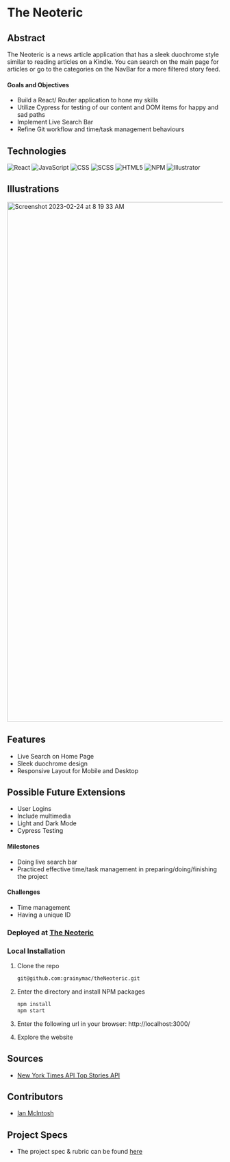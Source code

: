 # The Neoteric

## Abstract
The Neoteric is a news article application that has a sleek duochrome style similar to reading articles on a Kindle.  You can search on the main page for articles or go to the categories on the NavBar for a more filtered story feed.

#### Goals and Objectives
- Build a React/ Router application to hone my skills
- Utilize Cypress for testing of our content and DOM items for happy and sad paths
- Implement Live Search Bar
- Refine Git workflow and time/task management behaviours

## Technologies
![React][React-shield]
![JavaScript][JavaScript-shield]
![CSS][CSS-shield]
![SCSS][SCSS-shield]
![HTML5][HTML-shield]
![NPM][NPM-shield]
![Illustrator][Illustrator-shield]



## Illustrations

<img width="1210" alt="Screenshot 2023-02-24 at 8 19 33 AM" src="https://user-images.githubusercontent.com/106535343/221201636-d6980fe3-a60d-4805-ab0b-d7558f65ecf0.png">


## Features
- Live Search on Home Page 
- Sleek duochrome design
- Responsive Layout for Mobile and Desktop

## Possible Future Extensions
- User Logins
- Include multimedia
- Light and Dark Mode
- Cypress Testing

#### Milestones
- Doing live search bar
- Practiced effective time/task management in preparing/doing/finishing the project

#### Challenges 
- Time management
- Having a unique ID

### Deployed at [The Neoteric]()

### Local Installation
1. Clone the repo
   ```sh
   git@github.com:grainymac/theNeoteric.git
   ```
2. Enter the directory and install NPM packages
   ```sh
   npm install
   npm start
   ``` 
3. Enter the following url in your browser: http://localhost:3000/

4. Explore the website

## Sources
  - [New York Times API Top Stories API](https://developer.nytimes.com/docs/top-stories-product/1/overview)

## Contributors
  - [Ian McIntosh](https://github.com/grainymac)

## Project Specs
  - The project spec & rubric can be found [here](https://mod4.turing.edu/projects/take_home/take_home_fe)

[React-shield]: https://img.shields.io/badge/React-20232A?style=for-the-badge&logo=react&logoColor=61DAFB
[Apollo-GraphQL-shield]: https://img.shields.io/badge/-ApolloGraphQL-311C87?style=for-the-badge&logo=apollo-graphql
[JavaScript-shield]: https://img.shields.io/badge/javascript%20-%23323330.svg?&style=for-the-badge&logo=javascript&logoColor=%23F7DF1E
[CSS-shield]: https://img.shields.io/badge/CSS3-1572B6?style=for-the-badge&logo=css3&logoColor=white
[HTML-shield]: https://img.shields.io/badge/HTML5-E34F26?style=for-the-badge&logo=html5&logoColor=white
[Cypress-shield]: https://img.shields.io/badge/-cypress-%23E5E5E5?style=for-the-badge&logo=cypress&logoColor=058a5e
[NPM-shield]: https://img.shields.io/badge/npm-CB3837?style=for-the-badge&logo=npm&logoColor=white
[Vercel-shield]: https://img.shields.io/badge/vercel-%23000000.svg?style=for-the-badge&logo=vercel&logoColor=white
[SCSS-shield]: https://img.shields.io/badge/SCSS-100000?style=for-the-badge&logo=SASS&logoColor=FFFFFF&labelColor=F87FFF&color=F87FFF
[Illustrator-shield]: https://img.shields.io/badge/Adobe_Illustrator-100000?style=for-the-badge&logo=AdobeIllustrator&logoColor=000000&labelColor=EA7101&color=EA7101
